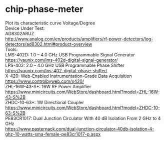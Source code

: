 # chip-phase-meter
Plot its characteristic curve Voltage/Degree  
Device Under Test:  
AD8302ARUZ  
http://www.analog.com/en/products/amplifiers/rf-power-detectors/log-detectors/ad8302.html#product-overview  
Tools:  
LMS-402D: 1.0 – 4.0 GHz USB Programmable Signal Generator  
https://vaunix.com/lms-402d-digital-signal-generator/  
LPS-402: 2.0 – 4.0 GHz USB Programmable Phase Shifter  
https://vaunix.com/lps-402-digital-phase-shifter/  
X-420: Web-Enabled Instrumentation-Grade Data Acquisition  
https://www.controlbyweb.com/x420/  
ZHL-16W-43-S+: 16W RF Power Amplifier  
https://www.minicircuits.com/WebStore/dashboard.html?model=ZHL-16W-43-S%2B  
ZHDC-10-63+: 1W Directional Coupler  
https://www.minicircuits.com/WebStore/dashboard.html?model=ZHDC-10-63-S%2B  
PE83CR1017: Dual Junction Circulator With 40 dB Isolation From 2 GHz to 4 GHz  
https://www.pasternack.com/dual-junction-circulator-40db-isolation-4-ghz-10-watts-sma-female-pe83cr1017-p.aspx  
